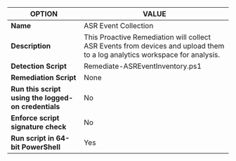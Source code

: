 |**OPTION**|**VALUE**|
--- | --- |
|**Name**|ASR Event Collection|
|**Description**|This Proactive Remediation will collect ASR Events from devices and upload them to a log analytics workspace for analysis.|
|**Detection Script**|Remediate-ASREventInventory.ps1|
|**Remediation Script**|None|
|**Run this script using the logged-on credentials**|No|
|**Enforce script signature check**|No|
|**Run script in 64-bit PowerShell**|Yes|